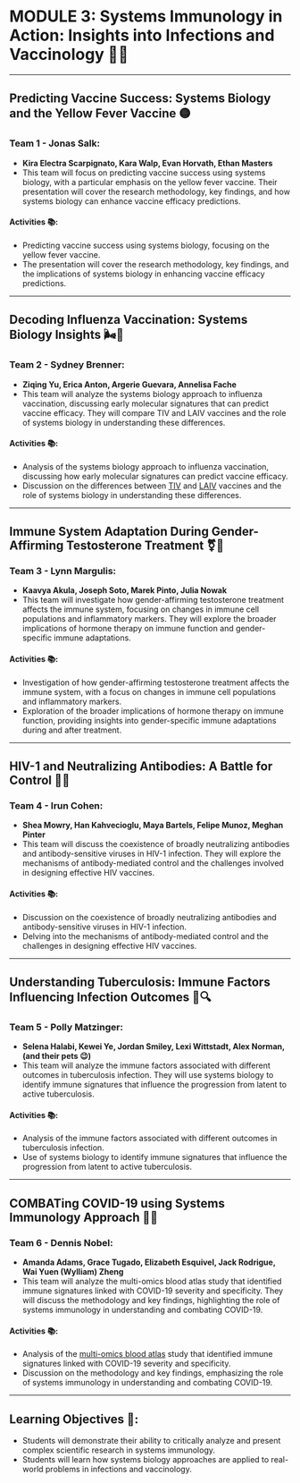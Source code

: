 # MODULE 3: Systems Immunology in Action: Insights into Infections and Vaccinology 🦠💉
---

## Predicting Vaccine Success: Systems Biology and the Yellow Fever Vaccine 🟡

### Team 1 - Jonas Salk:
- **Kira Electra Scarpignato, Kara Walp, Evan Horvath, Ethan Masters**
- This team will focus on predicting vaccine success using systems biology, with a particular emphasis on the yellow fever vaccine. Their presentation will cover the research methodology, key findings, and how systems biology can enhance vaccine efficacy predictions.

#### Activities 📚:
- Predicting vaccine success using systems biology, focusing on the yellow fever vaccine.
- The presentation will cover the research methodology, key findings, and the implications of systems biology in enhancing vaccine efficacy predictions.

---

## Decoding Influenza Vaccination: Systems Biology Insights 🌬️🦠

### Team 2 - Sydney Brenner:
- **Ziqing Yu, Erica Anton, Argerie Guevara, Annelisa Fache**
- This team will analyze the systems biology approach to influenza vaccination, discussing early molecular signatures that can predict vaccine efficacy. They will compare TIV and LAIV vaccines and the role of systems biology in understanding these differences.

#### Activities 📚:
- Analysis of the systems biology approach to influenza vaccination, discussing how early molecular signatures can predict vaccine efficacy.
- Discussion on the differences between [TIV](https://www.cdc.gov/flu/prevent/qa_vaccines.htm) and [LAIV](https://www.cdc.gov/flu/prevent/nasalspray.htm) vaccines and the role of systems biology in understanding these differences.

---

## Immune System Adaptation During Gender-Affirming Testosterone Treatment ⚧💉

### Team 3 - Lynn Margulis:
- **Kaavya Akula, Joseph Soto, Marek Pinto, Julia Nowak**
- This team will investigate how gender-affirming testosterone treatment affects the immune system, focusing on changes in immune cell populations and inflammatory markers. They will explore the broader implications of hormone therapy on immune function and gender-specific immune adaptations.

#### Activities 📚:
- Investigation of how gender-affirming testosterone treatment affects the immune system, with a focus on changes in immune cell populations and inflammatory markers.
- Exploration of the broader implications of hormone therapy on immune function, providing insights into gender-specific immune adaptations during and after treatment.

---

## HIV-1 and Neutralizing Antibodies: A Battle for Control 🧫🔬

### Team 4 - Irun Cohen:
- **Shea Mowry, Han Kahvecioglu, Maya Bartels, Felipe Munoz, Meghan Pinter**
- This team will discuss the coexistence of broadly neutralizing antibodies and antibody-sensitive viruses in HIV-1 infection. They will explore the mechanisms of antibody-mediated control and the challenges involved in designing effective HIV vaccines.

#### Activities 📚:
- Discussion on the coexistence of broadly neutralizing antibodies and antibody-sensitive viruses in HIV-1 infection.
- Delving into the mechanisms of antibody-mediated control and the challenges in designing effective HIV vaccines.

---

## Understanding Tuberculosis: Immune Factors Influencing Infection Outcomes 🦠🔍

### Team 5 - Polly Matzinger:
- **Selena Halabi, Kewei Ye, Jordan Smiley, Lexi Wittstadt, Alex Norman, (and their pets 😉)**
- This team will analyze the immune factors associated with different outcomes in tuberculosis infection. They will use systems biology to identify immune signatures that influence the progression from latent to active tuberculosis.

#### Activities 📚:
- Analysis of the immune factors associated with different outcomes in tuberculosis infection.
- Use of systems biology to identify immune signatures that influence the progression from latent to active tuberculosis.

---

## COMBATing COVID-19 using Systems Immunology Approach 🦠🧬

### Team 6 - Dennis Nobel:
- **Amanda Adams, Grace Tugado, Elizabeth Esquivel, Jack Rodrigue, Wai Yuen (Wylliam) Zheng**
- This team will analyze the multi-omics blood atlas study that identified immune signatures linked with COVID-19 severity and specificity. They will discuss the methodology and key findings, highlighting the role of systems immunology in understanding and combating COVID-19.

#### Activities 📚:
- Analysis of the [multi-omics blood atlas](https://doi.org/10.1016/j.cell.2022.01.012) study that identified immune signatures linked with COVID-19 severity and specificity.
- Discussion on the methodology and key findings, emphasizing the role of systems immunology in understanding and combating COVID-19.

---

## Learning Objectives 🎯:
- Students will demonstrate their ability to critically analyze and present complex scientific research in systems immunology.
- Students will learn how systems biology approaches are applied to real-world problems in infections and vaccinology.
